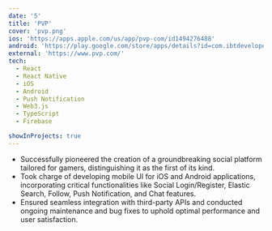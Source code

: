 ```yaml
---
date: '5'
title: 'PVP'
cover: 'pvp.png'
ios: 'https://apps.apple.com/us/app/pvp-com/id1494276488'
android: 'https://play.google.com/store/apps/details?id=com.ibtdeveloper.pvp_android'
external: 'https://www.pvp.com/'
tech:
  - React
  - React Native
  - iOS
  - Android
  - Push Notification
  - Web3.js
  - TypeScript
  - Firebase

showInProjects: true
---
```


- Successfully pioneered the creation of a groundbreaking social platform tailored for gamers, distinguishing it as the first of its kind.
- Took charge of developing mobile UI for iOS and Android applications, incorporating critical functionalities like Social Login/Register, Elastic Search, Follow, Push Notification, and Chat features.
- Ensured seamless integration with third-party APIs and conducted ongoing maintenance and bug fixes to uphold optimal performance and user satisfaction.
